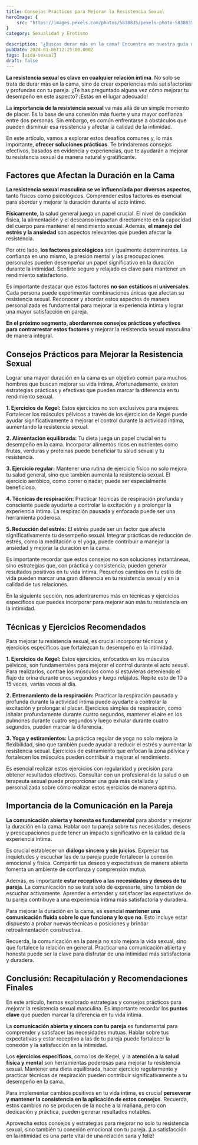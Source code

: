 ```yaml
---
title: Consejos Prácticos para Mejorar la Resistencia Sexual
heroImage: {
	src: "https://images.pexels.com/photos/5838835/pexels-photo-5838835.jpeg?auto=compress&cs=tinysrgb&w=1260&h=750&dpr=1",
}
category: Sexualidad y Erotismo

description: "¿Buscas durar más en la cama? Encuentra en nuestra guía masculina consejos prácticos, técnicas efectivas y la importancia de la comunicación para mejorar tu resistencia sexual. ¡Optimiza tu desempeño íntimo hoy!"
pubDate: 2024-01-05T12:25:00.000Z
tags: [vida-sexual]
draft: false
---
```


**La resistencia sexual es clave en cualquier relación íntima**. No solo se trata de durar más en la cama, sino de crear experiencias más satisfactorias y profundas con tu pareja. ¿Te has preguntado alguna vez cómo mejorar tu desempeño en este aspecto? ¡Estás en el lugar adecuado!

La **importancia de la resistencia sexual** va más allá de un simple momento de placer. Es la base de una conexión más fuerte y una mayor confianza entre dos personas. Sin embargo, es común enfrentarse a obstáculos que pueden disminuir esa resistencia y afectar la calidad de la intimidad.

En este artículo, vamos a explorar estos desafíos comunes y, lo más importante, **ofrecer soluciones prácticas**. Te brindaremos consejos efectivos, basados en evidencia y experiencias, que te ayudarán a mejorar tu resistencia sexual de manera natural y gratificante.

## Factores que Afectan la Duración en la Cama

**La resistencia sexual masculina se ve influenciada por diversos aspectos**, tanto físicos como psicológicos. Comprender estos factores es esencial para abordar y mejorar la duración durante el acto íntimo.

**Físicamente**, la salud general juega un papel crucial. El nivel de condición física, la alimentación y el descanso impactan directamente en la capacidad del cuerpo para mantener el rendimiento sexual. Además, **el manejo del estrés y la ansiedad** son aspectos relevantes que pueden afectar la resistencia.

Por otro lado, **los factores psicológicos** son igualmente determinantes. La confianza en uno mismo, la presión mental y las preocupaciones personales pueden desempeñar un papel significativo en la duración durante la intimidad. Sentirte seguro y relajado es clave para mantener un rendimiento satisfactorio.

Es importante destacar que estos factores **no son estáticos ni universales**. Cada persona puede experimentar combinaciones únicas que afectan su resistencia sexual. Reconocer y abordar estos aspectos de manera personalizada es fundamental para mejorar la experiencia íntima y lograr una mayor satisfacción en pareja.

**En el próximo segmento, abordaremos consejos prácticos y efectivos para contrarrestar estos factores** y mejorar la resistencia sexual masculina de manera integral.

## Consejos Prácticos para Mejorar la Resistencia Sexual

Lograr una mayor duración en la cama es un objetivo común para muchos hombres que buscan mejorar su vida íntima. Afortunadamente, existen estrategias prácticas y efectivas que pueden marcar la diferencia en tu rendimiento sexual.

**1. Ejercicios de Kegel:** Estos ejercicios no son exclusivos para mujeres. Fortalecer los músculos pélvicos a través de los ejercicios de Kegel puede ayudar significativamente a mejorar el control durante la actividad íntima, aumentando la resistencia sexual.

**2. Alimentación equilibrada:** Tu dieta juega un papel crucial en tu desempeño en la cama. Incorporar alimentos ricos en nutrientes como frutas, verduras y proteínas puede beneficiar tu salud sexual y tu resistencia.

**3. Ejercicio regular:** Mantener una rutina de ejercicio físico no solo mejora tu salud general, sino que también aumenta la resistencia sexual. El ejercicio aeróbico, como correr o nadar, puede ser especialmente beneficioso.

**4. Técnicas de respiración:** Practicar técnicas de respiración profunda y consciente puede ayudarte a controlar la excitación y a prolongar la experiencia íntima. La respiración pausada y enfocada puede ser una herramienta poderosa.

**5. Reducción del estrés:** El estrés puede ser un factor que afecte significativamente tu desempeño sexual. Integrar prácticas de reducción de estrés, como la meditación o el yoga, puede contribuir a manejar la ansiedad y mejorar la duración en la cama.

Es importante recordar que estos consejos no son soluciones instantáneas, sino estrategias que, con práctica y consistencia, pueden generar resultados positivos en tu vida íntima. Pequeños cambios en tu estilo de vida pueden marcar una gran diferencia en tu resistencia sexual y en la calidad de tus relaciones.

En la siguiente sección, nos adentraremos más en técnicas y ejercicios específicos que puedes incorporar para mejorar aún más tu resistencia en la intimidad.

## Técnicas y Ejercicios Recomendados

Para mejorar tu resistencia sexual, es crucial incorporar técnicas y ejercicios específicos que fortalezcan tu desempeño en la intimidad.

**1. Ejercicios de Kegel:** Estos ejercicios, enfocados en los músculos pélvicos, son fundamentales para mejorar el control durante el acto sexual. Para realizarlos, contrae los músculos como si estuvieras deteniendo el flujo de orina durante unos segundos y luego relájalos. Repite esto de 10 a 15 veces, varias veces al día.

**2. Entrenamiento de la respiración:** Practicar la respiración pausada y profunda durante la actividad íntima puede ayudarte a controlar la excitación y prolongar el placer. Ejercicios simples de respiración, como inhalar profundamente durante cuatro segundos, mantener el aire en los pulmones durante cuatro segundos y luego exhalar durante cuatro segundos, pueden marcar la diferencia.

**3. Yoga y estiramientos:** La práctica regular de yoga no solo mejora la flexibilidad, sino que también puede ayudar a reducir el estrés y aumentar la resistencia sexual. Ejercicios de estiramiento que enfocan la zona pélvica y fortalecen los músculos pueden contribuir a mejorar el rendimiento.

Es esencial realizar estos ejercicios con regularidad y precisión para obtener resultados efectivos. Consultar con un profesional de la salud o un terapeuta sexual puede proporcionar una guía más detallada y personalizada sobre cómo realizar estos ejercicios de manera óptima.

## Importancia de la Comunicación en la Pareja

**La comunicación abierta y honesta es fundamental** para abordar y mejorar la duración en la cama. Hablar con tu pareja sobre tus necesidades, deseos y preocupaciones puede tener un impacto significativo en la calidad de la experiencia íntima.

Es crucial establecer un **diálogo sincero y sin juicios**. Expresar tus inquietudes y escuchar las de tu pareja puede fortalecer la conexión emocional y física. Compartir tus deseos y expectativas de manera abierta fomenta un ambiente de confianza y comprensión mutua.

Además, es importante **estar receptivo a las necesidades y deseos de tu pareja**. La comunicación no se trata solo de expresarte, sino también de escuchar activamente. Aprender a entender y satisfacer las expectativas de tu pareja contribuye a una experiencia íntima más satisfactoria y duradera.

Para mejorar la duración en la cama, es esencial **mantener una comunicación fluida sobre lo que funciona y lo que no**. Esto incluye estar dispuesto a probar nuevas técnicas o posiciones y brindar retroalimentación constructiva.

Recuerda, la comunicación en la pareja no solo mejora la vida sexual, sino que fortalece la relación en general. Practicar una comunicación abierta y honesta puede ser la clave para disfrutar de una intimidad más satisfactoria y duradera.

## Conclusión: Recapitulación y Recomendaciones Finales

En este artículo, hemos explorado estrategias y consejos prácticos para mejorar la resistencia sexual masculina. Es importante recordar los **puntos clave** que pueden marcar la diferencia en tu vida íntima.

La **comunicación abierta y sincera con tu pareja** es fundamental para comprender y satisfacer las necesidades mutuas. Hablar sobre tus expectativas y estar receptivo a las de tu pareja puede fortalecer la conexión y la satisfacción en la intimidad.

Los **ejercicios específicos**, como los de Kegel, y la **atención a la salud física y mental** son herramientas poderosas para mejorar tu resistencia sexual. Mantener una dieta equilibrada, hacer ejercicio regularmente y practicar técnicas de respiración pueden contribuir significativamente a tu desempeño en la cama.

Para implementar cambios positivos en tu vida íntima, es crucial **perseverar y mantener la consistencia en la aplicación de estos consejos**. Recuerda, estos cambios no se producen de la noche a la mañana, pero con dedicación y práctica, pueden generar resultados notables.

Aprovecha estos consejos y estrategias para mejorar no solo tu resistencia sexual, sino también tu conexión emocional con tu pareja. ¡La satisfacción en la intimidad es una parte vital de una relación sana y feliz!
